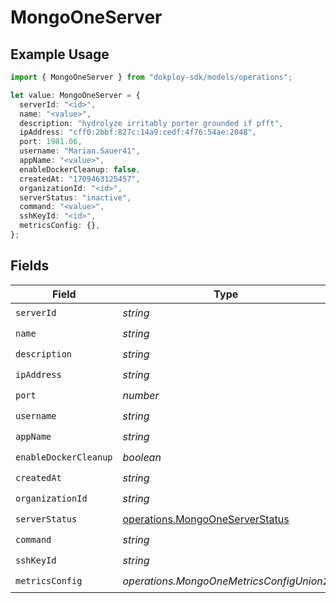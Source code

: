 # MongoOneServer

## Example Usage

```typescript
import { MongoOneServer } from "dokploy-sdk/models/operations";

let value: MongoOneServer = {
  serverId: "<id>",
  name: "<value>",
  description: "hydrolyze irritably porter grounded if pfft",
  ipAddress: "cff0:2bbf:827c:14a9:cedf:4f76:54ae:2048",
  port: 1981.06,
  username: "Marian.Sauer41",
  appName: "<value>",
  enableDockerCleanup: false,
  createdAt: "1709463125457",
  organizationId: "<id>",
  serverStatus: "inactive",
  command: "<value>",
  sshKeyId: "<id>",
  metricsConfig: {},
};
```

## Fields

| Field                                                                              | Type                                                                               | Required                                                                           | Description                                                                        |
| ---------------------------------------------------------------------------------- | ---------------------------------------------------------------------------------- | ---------------------------------------------------------------------------------- | ---------------------------------------------------------------------------------- |
| `serverId`                                                                         | *string*                                                                           | :heavy_check_mark:                                                                 | N/A                                                                                |
| `name`                                                                             | *string*                                                                           | :heavy_check_mark:                                                                 | N/A                                                                                |
| `description`                                                                      | *string*                                                                           | :heavy_check_mark:                                                                 | N/A                                                                                |
| `ipAddress`                                                                        | *string*                                                                           | :heavy_check_mark:                                                                 | N/A                                                                                |
| `port`                                                                             | *number*                                                                           | :heavy_check_mark:                                                                 | N/A                                                                                |
| `username`                                                                         | *string*                                                                           | :heavy_check_mark:                                                                 | N/A                                                                                |
| `appName`                                                                          | *string*                                                                           | :heavy_check_mark:                                                                 | N/A                                                                                |
| `enableDockerCleanup`                                                              | *boolean*                                                                          | :heavy_check_mark:                                                                 | N/A                                                                                |
| `createdAt`                                                                        | *string*                                                                           | :heavy_check_mark:                                                                 | N/A                                                                                |
| `organizationId`                                                                   | *string*                                                                           | :heavy_check_mark:                                                                 | N/A                                                                                |
| `serverStatus`                                                                     | [operations.MongoOneServerStatus](../../models/operations/mongooneserverstatus.md) | :heavy_check_mark:                                                                 | N/A                                                                                |
| `command`                                                                          | *string*                                                                           | :heavy_check_mark:                                                                 | N/A                                                                                |
| `sshKeyId`                                                                         | *string*                                                                           | :heavy_check_mark:                                                                 | N/A                                                                                |
| `metricsConfig`                                                                    | *operations.MongoOneMetricsConfigUnion2*                                           | :heavy_check_mark:                                                                 | N/A                                                                                |